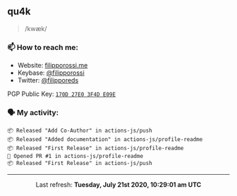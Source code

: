 ## qu4k

> /kwæk/

### 📫 How to reach me:

- Website: [filipporossi.me](https://filipporossi.me/)
- Keybase: [@filipporossi](https://keybase.io/filipporossi)
- Twitter: [@filipporeds](https://keybase.io/filipporeds)

PGP Public Key: [`170D 27E0 3F4D E09E`](https://keybase.io/filipporossi/pgp_keys.asc)

### 🗣 My activity:

```
📦 Released "Add Co-Author" in actions-js/push
📦 Released "Added documentation" in actions-js/profile-readme
📦 Released "First Release" in actions-js/profile-readme
💪 Opened PR #1 in actions-js/profile-readme
📦 Released "First Release" in actions-js/push
```

------------
<p align="center">Last refresh: <b>Tuesday, July 21st 2020, 10:29:01 am UTC</b></p>
